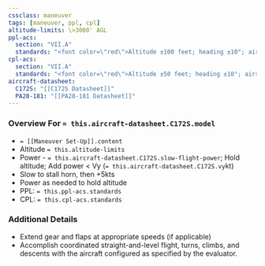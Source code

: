 ```yaml
---
cssclass: maneuver
tags: [maneuver, ppl, cpl]
altitude-limits: \>3000' AGL
ppl-acs: 
  section: "VII.A"
  standards: "<font color=\"red\">Altitude ±100 feet; heading ±10°; airspeed +10/-0kts; bank ±10° - without a stall warning</font>"
cpl-acs: 
  section: "VII.A"
  standards: "<font color=\"red\">Altitude ±50 feet; heading ±10°; airspeed +5/-0kts; bank ±5° - without a stall warning</font>"
aircraft-datasheet: 
  C172S: "[[C172S Datasheet]]"
  PA28-181: "[[PA28-181 Datasheet]]"
---
```

### Overview For `= this.aircraft-datasheet.C172S.model`
- `= [[Maneuver Set-Up]].content`
- Altitude `= this.altitude-limits`
- Power - `= this.aircraft-datasheet.C172S.slow-flight-power`; Hold altitude; Add power < Vy (`= this.aircraft-datasheet.C172S.vy`kt)
- Slow to stall horn, then +5kts
- Power as needed to hold altitude
- PPL: `= this.ppl-acs.standards`
- CPL: `= this.cpl-acs.standards`

### Additional Details
- Extend gear and flaps at appropriate speeds (if applicable)
- Accomplish coordinated straight-and-level flight, turns, climbs, and descents with the aircraft configured as specified by the evaluator.